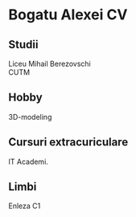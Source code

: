 # Bogatu Alexei CV

## Studii

Liceu Mihail Berezovschi   
CUTM  

## Hobby

3D-modeling

## Cursuri extracuriculare

IT Academi.

## Limbi

Enleza C1